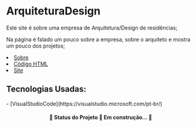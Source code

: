 <h1>ArquiteturaDesign</h1>
<p>Este site é sobre uma empresa de Arquitetura/Design de residências;</p>
<p>Na página é falado um pouco sobre a empresa, sobre o arquiteto e mostra um pouco dos projetos;</p>

   <li><a href="https://github.com/PatriciaRainha/ArquiteturaDesign#readme">Sobre</a></li>
   <li><a href="https://github.com/PatriciaRainha/ArquiteturaDesign/blob/main/index.html">Código HTML</a></li>
   <li><a href="https://patriciarainha.github.io/ArquiteturaDesign/">Site</a></li>
<h2>Tecnologias Usadas:</h2>
- [VisualStudioCode](https://visualstudio.microsoft.com/pt-br/)



   
<h4 align="center"> 
	🚧  Status do Projeto 🚀 Em construção...  🚧

</h4>
